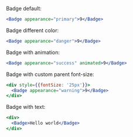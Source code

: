 Badge default:

```jsx
<Badge appearance="primary">9</Badge>
```

Badge different color:

```jsx
<Badge appearance="danger">9</Badge>
```

Badge with animation:

```jsx
<Badge appearance="success" animated>9</Badge>
```

Badge with custom parent font-size:

```jsx
<div style={{fontSize: '25px'}}>
  <Badge appearance="warning">9</Badge>
</div>
```

Badge with text:

```jsx
<div>
  <Badge>Hello world</Badge>
</div>
```
